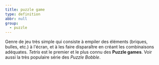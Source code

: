 ```yaml
---
title: puzzle game
type: definition
abbr: null
group:
  - puzzle
---
```

Genre de jeu très simple qui consiste à empiler des éléments (briques, bulles, etc.) à l'écran, et à les faire disparaître en créant les combinaisons adéquates. _Tetris_ est le premier et le plus connu des **Puzzle games**. Voir aussi la très populaire série des _Puzzle Bobble_.
